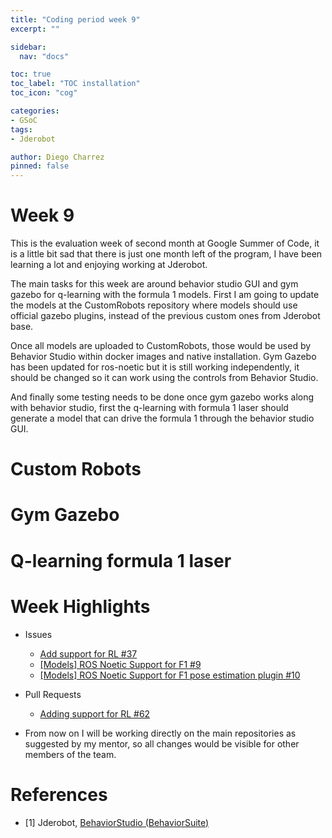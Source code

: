 ```yaml
---
title: "Coding period week 9"
excerpt: ""

sidebar:
  nav: "docs"

toc: true
toc_label: "TOC installation"
toc_icon: "cog"

categories:
- GSoC
tags:
- Jderobot

author: Diego Charrez
pinned: false
---
```


# Week 9

This is the evaluation week of second month at Google Summer of Code, it is a little bit sad that there is just one month left of the program, I have been learning a lot and enjoying working at Jderobot.

The main tasks for this week are around behavior studio GUI and gym gazebo for q-learning with the formula 1 models. First I am going to update the models at the CustomRobots repository where models should use official gazebo plugins, instead of the previous custom ones from Jderobot base.

Once all models are uploaded to CustomRobots, those would be used by Behavior Studio within docker images and native installation. Gym Gazebo has been updated for ros-noetic but it is still working independently, it should be changed so it can work using the controls from Behavior Studio.

And finally some testing needs to be done once gym gazebo works along with behavior studio, first the q-learning with formula 1 laser should generate a model that can drive the formula 1 through the behavior studio GUI.

# Custom Robots

# Gym Gazebo

# Q-learning formula 1 laser


# Week Highlights

- Issues

    - [Add support for RL #37](https://github.com/JdeRobot/BehaviorStudio/issues/37)
    - [[Models] ROS Noetic Support for F1 #9](https://github.com/JdeRobot/CustomRobots/issues/9)
    - [[Models] ROS Noetic Support for F1 pose estimation plugin #10](https://github.com/JdeRobot/CustomRobots/issues/10) 

- Pull Requests

    - [Adding support for RL #62](https://github.com/JdeRobot/BehaviorStudio/pull/62)

- From now on I will be working directly on the main repositories as suggested by my mentor, so all changes would be visible for other members of the team.

# References

* [1] Jderobot, [BehaviorStudio (BehaviorSuite)](https://github.com/JdeRobot/BehaviorStudio/tree/reboot)